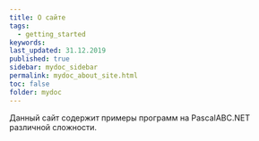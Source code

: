 ```yaml
---
title: О сайте
tags:
  - getting_started
keywords: 
last_updated: 31.12.2019
published: true
sidebar: mydoc_sidebar
permalink: mydoc_about_site.html
toc: false
folder: mydoc
---
```


Данный сайт содержит примеры программ на PascalABC.NET различной сложности.
